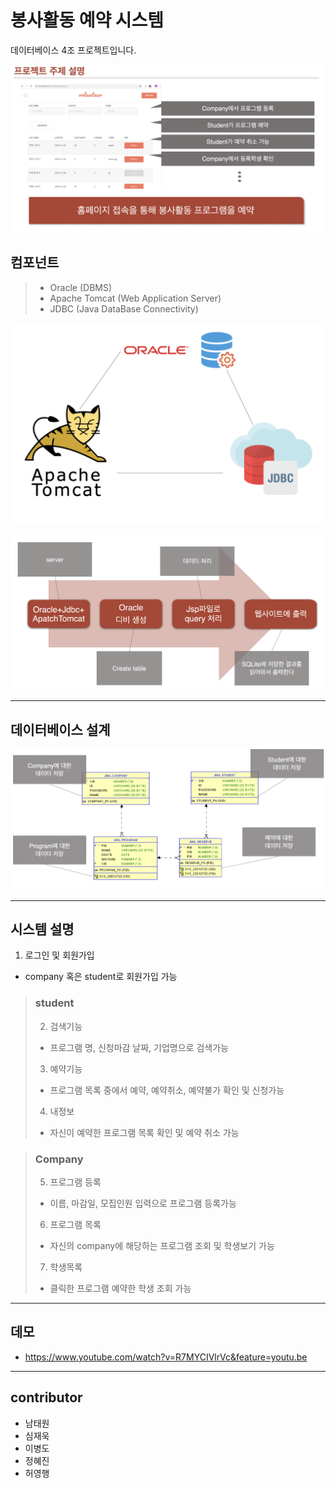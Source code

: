 # 봉사활동 예약 시스템
데이터베이스 4조 프로젝트입니다.
<p><img src="img/주제.png"></p>

## 컴포넌트
>- Oracle (DBMS)
>- Apache Tomcat (Web Application Server)
>- JDBC (Java DataBase Connectivity)
<p><img src="img/구조.png"></p>
<p><img src="img/흐름.png"></p>
<hr>

## 데이터베이스 설계
<p><img src="img/설계.png"></p>
<hr>

## 시스템 설명
1. 로그인 및 회원가입
- company 혹은 student로 회원가입 가능

> ### student
> 2. 검색기능
>- 프로그램 명, 신청마감 날짜, 기업명으로 검색가능
> 3. 예약기능
>- 프로그램 목록 중에서 예약, 예약취소, 예약불가 확인 및 신청가능
> 4. 내정보
>- 자신이 예약한 프로그램 목록 확인 및 예약 취소 가능

>### Company
> 5. 프로그램 등록
>- 이름, 마감일, 모집인원 입력으로 프로그램 등록가능
> 6. 프로그램 목록
>- 자신의 company에 해당하는 프로그램 조회 및 학생보기 가능
> 7. 학생목록
>- 클릭한 프로그램 예약한 학생 조회 가능

<hr>

## 데모
- https://www.youtube.com/watch?v=R7MYCIVlrVc&feature=youtu.be

<hr>

## contributor
- 남태원
- 심재욱
- 이병도
- 정혜진
- 허영행
